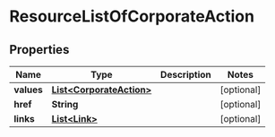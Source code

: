 

# ResourceListOfCorporateAction

## Properties

Name | Type | Description | Notes
------------ | ------------- | ------------- | -------------
**values** | [**List&lt;CorporateAction&gt;**](CorporateAction.md) |  |  [optional]
**href** | **String** |  |  [optional]
**links** | [**List&lt;Link&gt;**](Link.md) |  |  [optional]



